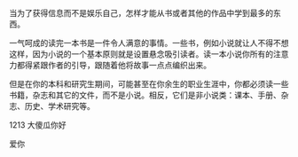 当为了获得信息而不是娱乐自己，怎样才能从书或者其他的作品中学到最多的东西。

一气呵成的读完一本书是一件令人满意的事情。一些书，例如小说就让人不得不想这样，因为小说的一个基本原则就是设置悬念吸引读者。读一本小说你所有的注意力都得紧跟作者的引导，跟随着他将故事一点点编织出来。

但是在你的本科和研究生期间，可能甚至在你余生的职业生涯中，你都必须读一些书籍，杂志和其它的文件，而不是小说。相反，它们是非小说类：课本、手册、杂志、历史、学术研究等。

1213
大傻瓜你好

爱你